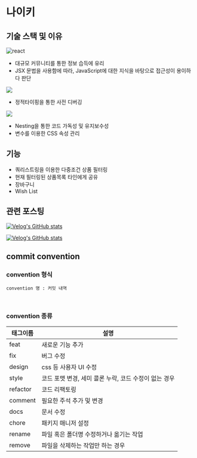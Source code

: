 # 나이키

## 기술 스택 및 이유

![react](https://img.shields.io/badge/React-20232A?style=flat-square&logo=react&logoColor=61DAFB)

- 대규모 커뮤니티를 통한 정보 습득에 유리
- JSX 문법을 사용함에 따라, JavaScript에 대한 지식을 바탕으로 접근성이 용이하다 판단
  </br>

 <img src="https://img.shields.io/badge/TypeScript-3178C6?style=flat&logo=TypeScript&logoColor=white"/>

- 정적타이핑을 통한 사전 디버깅

 <img src="https://img.shields.io/badge/Scss-cc6699.svg?&style=for-the-badge&logo=Sass&logoColor=white"/>

- Nesting을 통한 코드 가독성 및 유지보수성
- 변수를 이용한 CSS 속성 관리

## 기능

- 쿼리스트링을 이용한 다중조건 상품 필터링
- 현재 필터링된 상품목록 타인에게 공유
- 장바구니
- Wish List

## 관련 포스팅

[![Velog's GitHub stats](https://velog-readme-stats.vercel.app/api?name=hoon0123&slug=성능-최적화를-위한-조그마한-노력들-1&color=dark)](https://velog.io/@hoon0123/%EC%84%B1%EB%8A%A5-%EC%B5%9C%EC%A0%81%ED%99%94%EB%A5%BC-%EC%9C%84%ED%95%9C-%EC%A1%B0%EA%B7%B8%EB%A7%88%ED%95%9C-%EB%85%B8%EB%A0%A5%EB%93%A4-1)

[![Velog's GitHub stats](https://velog-readme-stats.vercel.app/api?name=hoon0123&slug=나이키-프로젝트-최종-회고&color=dark)](https://velog.io/@hoon0123/%EB%82%98%EC%9D%B4%ED%82%A4-%ED%94%84%EB%A1%9C%EC%A0%9D%ED%8A%B8-%EC%B5%9C%EC%A2%85-%ED%9A%8C%EA%B3%A0)

## commit convention

### convention 형식

```
convention 명 : 커밋 내역
```

<br />

### convention 종류

| 태그이름 | 설명                                                  |
| -------- | ----------------------------------------------------- |
| feat     | 새로운 기능 추가                                      |
| fix      | 버그 수정                                             |
| design   | css 등 사용자 UI 수정                                 |
| style    | 코드 포맷 변경, 세미 콜론 누락, 코드 수정이 없는 경우 |
| refactor | 코드 리팩토링                                         |
| comment  | 필요한 주석 추가 및 변경                              |
| docs     | 문서 수정                                             |
| chore    | 패키지 매니저 설정                                    |
| rename   | 파일 혹은 폴더명 수정하거나 옮기는 작업               |
| remove   | 파일을 삭제하는 작업만 하는 경우                      |
